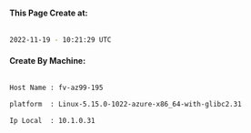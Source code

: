 
   
#### This Page Create at:

```bash

2022-11-19 - 10:21:29 UTC

```

#### Create By Machine:

```bash

Host Name : fv-az99-195

platform  : Linux-5.15.0-1022-azure-x86_64-with-glibc2.31

Ip Local  : 10.1.0.31

```

